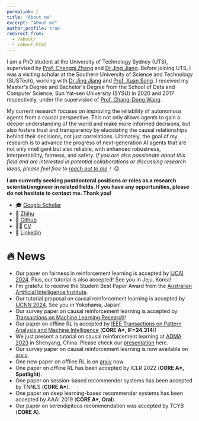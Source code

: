 ```yaml
---
permalink: /
title: "About me"
excerpt: "About me"
author_profile: true
redirect_from: 
  - /about/
  - /about.html
---
```


I am a PhD student at the University of Technology Sydney (UTS), supervised by [Prof. Chengqi Zhang](https://www.uts.edu.au/staff/chengqi.zhang) and [Dr Jing Jiang](https://www.uts.edu.au/staff/jing.jiang). Before joining UTS, I was a visiting scholar at the Southern University of Science and Technology (SUSTech), working with [Dr Jing Jiang](https://www.uts.edu.au/staff/jing.jiang) and [Prof. Xuan Song](https://www.sustech.edu.cn/zh/songxuan.html). I received my Master's Degree and Bachelor's Degree from the School of Data and Computer Science, Sun Yat-sen University (SYSU) in 2020 and 2017 respectively, under the supervision of [Prof. Chang-Dong Wang](http://www.scholat.com/changdongwang.cn). 

My current research focuses on improving the reliability of autonomous agents from a causal perspective. This not only allows agents to gain a deeper understanding of the world and make more informed decisions, but also fosters trust and transparency by elucidating the causal relationships behind their decisions, not just correlations. Ultimately, the goal of my research is to advance the progress of next-generation AI agents that are not only intelligent but also reliable, with enhanced robustness, interpretability, fairness, and safety. *If you are also passionate about this field and are interested in potential collaborations or discussing research ideas, please feel free to [reach out to me](zhi-hong.deng@student.uts.edu.au)！*  😉

**I am currently seeking postdoctoral positions or roles as a research scientist/engineer in related fields. If you have any opportunities, please do not hesitate to contact me. Thank you!**

- 🎓 [Google Scholar](https://scholar.google.com.au/citations?user=e8D8_NwAAAAJ)
- 📘 [Zhihu](https://www.zhihu.com/people/Zhi-Hong.Deng)
- 🌵 [Github](https://github.com/familyld)
- 👨‍🎓 [CV](http://2wildkids.com/files/CV_ZhihongDeng_2024.pdf)
- 🤝 [Linkedin](https://www.linkedin.com/in/zhihong-deng-111745256/)

🔥 News
=======

* Our paper on fairness in reinforcement learning is accepted by [IJCAI 2024](https://ijcai-24.org/). Plus, our tutorial is also accepted! See you in Jeju, Korea!
* I'm grateful to receive the Student Best Paper Award from the [Australian Artificial Intelligence Institute](https://www.uts.edu.au/research/australian-artificial-intelligence-institute).
* Our tutorial proposal on causal reinforcement learning is accepted by [IJCNN 2024](https://2024.ieeewcci.org/). See you in Yokohama, Japan!
* Our survey paper on causal reinforcement learning is accepted by [Transactions on Machine Learning Research](https://openreview.net/pdf?id=qqnttX9LPo)! 
* Our paper on offline RL is accepted by [IEEE Transactions on Pattern Analysis and Machine Intelligence](https://ieeexplore.ieee.org/document/10301548/) (**CORE A\*, IF=24.314**)!
* We just present a tutorial on causal reinforcement learning at [ADMA 2023](https://adma2023.uqcloud.net/index.html) in Shenyang, China. Please check our [presentation](https://2wildkids.com/files/ADMA2023-Tutorial-CausalRL-ZhihongDeng.pdf) here.
* Our survey paper on causal reinforcement learning is now available on [arxiv](https://arxiv.org/abs/2307.01452).
* One new paper on offline RL is on [arxiv](https://arxiv.org/abs/2110.12468) now.
* One paper on offline RL has been accepted by ICLR 2022 (**CORE A\*, Spotlight**).
* One paper on session-based recommender systems has been accepted by TNNLS (**CORE A\***).
* One paper on deep learning-based recommender systems has been accepted by AAAI 2019 (**CORE A\*, Oral**).
* Our paper on serendipitous recommendation was accepted by TCYB (**CORE A**).
